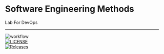 # Software Engineering Methods
Lab For DevOps
___
![workflow](https://github.com/y3llkyaw/sem/actions/workflows/main.yml/badge.svg) <br>
[![LICENSE](https://img.shields.io/github/license/y3llkyaw/sem.svg?style=flat-square)](https://github.com/<github-username>/sem/blob/master/LICENSE) <br>
[![Releases](https://img.shields.io/github/release/y3llkyaw/sem/all.svg?style=flat-square)](https://github.com/y3llkyaw/sem/releases)<br>
